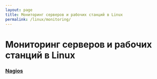 ```yaml
---
layout: page
title: Мониторинг серверов и рабочих станций в Linux
permalink: /linux/monitoring/
---
```


# Мониторинг серверов и рабочих станций в Linux


### [Nagios](/linux/monitoring/nagios/)
